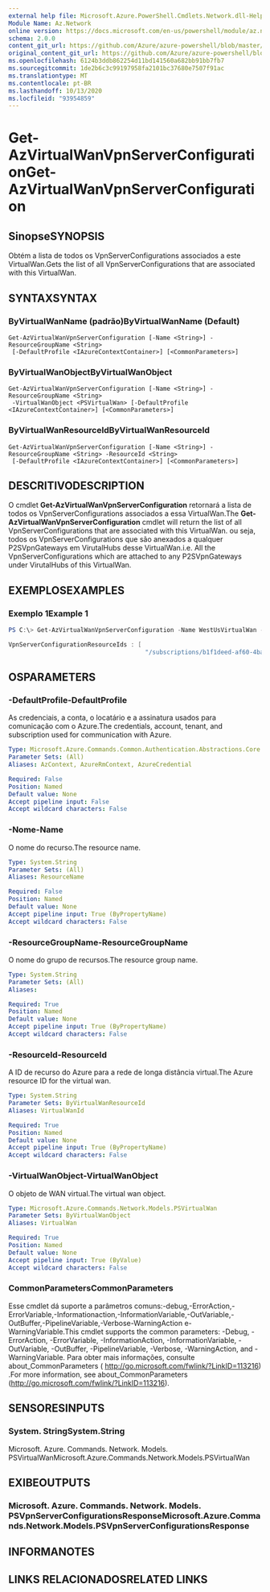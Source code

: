 ```yaml
---
external help file: Microsoft.Azure.PowerShell.Cmdlets.Network.dll-Help.xml
Module Name: Az.Network
online version: https://docs.microsoft.com/en-us/powershell/module/az.network/get-azvirtualwanvpnserverconfiguration
schema: 2.0.0
content_git_url: https://github.com/Azure/azure-powershell/blob/master/src/Network/Network/help/Get-AzVirtualWanVpnServerConfiguration.md
original_content_git_url: https://github.com/Azure/azure-powershell/blob/master/src/Network/Network/help/Get-AzVirtualWanVpnServerConfiguration.md
ms.openlocfilehash: 6124b3ddb862254d11bd141560a682bb91bb7fb7
ms.sourcegitcommit: 1de2b6c3c99197958fa2101bc37680e7507f91ac
ms.translationtype: MT
ms.contentlocale: pt-BR
ms.lasthandoff: 10/13/2020
ms.locfileid: "93954859"
---
```

# <span data-ttu-id="16797-101">Get-AzVirtualWanVpnServerConfiguration</span><span class="sxs-lookup"><span data-stu-id="16797-101">Get-AzVirtualWanVpnServerConfiguration</span></span>

## <span data-ttu-id="16797-102">Sinopse</span><span class="sxs-lookup"><span data-stu-id="16797-102">SYNOPSIS</span></span>
<span data-ttu-id="16797-103">Obtém a lista de todos os VpnServerConfigurations associados a este VirtualWan.</span><span class="sxs-lookup"><span data-stu-id="16797-103">Gets the list of all VpnServerConfigurations that are associated with this VirtualWan.</span></span>

## <span data-ttu-id="16797-104">SYNTAX</span><span class="sxs-lookup"><span data-stu-id="16797-104">SYNTAX</span></span>

### <span data-ttu-id="16797-105">ByVirtualWanName (padrão)</span><span class="sxs-lookup"><span data-stu-id="16797-105">ByVirtualWanName (Default)</span></span>
```
Get-AzVirtualWanVpnServerConfiguration [-Name <String>] -ResourceGroupName <String>
 [-DefaultProfile <IAzureContextContainer>] [<CommonParameters>]
```

### <span data-ttu-id="16797-106">ByVirtualWanObject</span><span class="sxs-lookup"><span data-stu-id="16797-106">ByVirtualWanObject</span></span>
```
Get-AzVirtualWanVpnServerConfiguration [-Name <String>] -ResourceGroupName <String>
 -VirtualWanObject <PSVirtualWan> [-DefaultProfile <IAzureContextContainer>] [<CommonParameters>]
```

### <span data-ttu-id="16797-107">ByVirtualWanResourceId</span><span class="sxs-lookup"><span data-stu-id="16797-107">ByVirtualWanResourceId</span></span>
```
Get-AzVirtualWanVpnServerConfiguration [-Name <String>] -ResourceGroupName <String> -ResourceId <String>
 [-DefaultProfile <IAzureContextContainer>] [<CommonParameters>]
```

## <span data-ttu-id="16797-108">DESCRITIVO</span><span class="sxs-lookup"><span data-stu-id="16797-108">DESCRIPTION</span></span>
<span data-ttu-id="16797-109">O cmdlet **Get-AzVirtualWanVpnServerConfiguration** retornará a lista de todos os VpnServerConfigurations associados a essa VirtualWan.</span><span class="sxs-lookup"><span data-stu-id="16797-109">The **Get-AzVirtualWanVpnServerConfiguration** cmdlet will return the list of all VpnServerConfigurations that are associated with this VirtualWan.</span></span> <span data-ttu-id="16797-110">ou seja, todos os VpnServerConfigurations que são anexados a qualquer P2SVpnGateways em VirutalHubs desse VirtualWan.</span><span class="sxs-lookup"><span data-stu-id="16797-110">i.e. All the VpnServerConfigurations which are attached to any P2SVpnGateways under VirutalHubs of this VirtualWan.</span></span>

## <span data-ttu-id="16797-111">EXEMPLOS</span><span class="sxs-lookup"><span data-stu-id="16797-111">EXAMPLES</span></span>

### <span data-ttu-id="16797-112">Exemplo 1</span><span class="sxs-lookup"><span data-stu-id="16797-112">Example 1</span></span>
```powershell
PS C:\> Get-AzVirtualWanVpnServerConfiguration -Name WestUsVirtualWan -ResourceGroupName P2SCortexGATesting

VpnServerConfigurationResourceIds : [
                                      "/subscriptions/b1f1deed-af60-4bab-9223-65d340462e24/resourceGroups/P2SCortexGATesting/providers/Microsoft.Network/vpnServerConfigurations/WestUsConfig"                           ]
```

## <span data-ttu-id="16797-113">OS</span><span class="sxs-lookup"><span data-stu-id="16797-113">PARAMETERS</span></span>

### <span data-ttu-id="16797-114">-DefaultProfile</span><span class="sxs-lookup"><span data-stu-id="16797-114">-DefaultProfile</span></span>
<span data-ttu-id="16797-115">As credenciais, a conta, o locatário e a assinatura usados para comunicação com o Azure.</span><span class="sxs-lookup"><span data-stu-id="16797-115">The credentials, account, tenant, and subscription used for communication with Azure.</span></span>

```yaml
Type: Microsoft.Azure.Commands.Common.Authentication.Abstractions.Core.IAzureContextContainer
Parameter Sets: (All)
Aliases: AzContext, AzureRmContext, AzureCredential

Required: False
Position: Named
Default value: None
Accept pipeline input: False
Accept wildcard characters: False
```

### <span data-ttu-id="16797-116">-Nome</span><span class="sxs-lookup"><span data-stu-id="16797-116">-Name</span></span>
<span data-ttu-id="16797-117">O nome do recurso.</span><span class="sxs-lookup"><span data-stu-id="16797-117">The resource name.</span></span>

```yaml
Type: System.String
Parameter Sets: (All)
Aliases: ResourceName

Required: False
Position: Named
Default value: None
Accept pipeline input: True (ByPropertyName)
Accept wildcard characters: False
```

### <span data-ttu-id="16797-118">-ResourceGroupName</span><span class="sxs-lookup"><span data-stu-id="16797-118">-ResourceGroupName</span></span>
<span data-ttu-id="16797-119">O nome do grupo de recursos.</span><span class="sxs-lookup"><span data-stu-id="16797-119">The resource group name.</span></span>

```yaml
Type: System.String
Parameter Sets: (All)
Aliases:

Required: True
Position: Named
Default value: None
Accept pipeline input: True (ByPropertyName)
Accept wildcard characters: False
```

### <span data-ttu-id="16797-120">-ResourceId</span><span class="sxs-lookup"><span data-stu-id="16797-120">-ResourceId</span></span>
<span data-ttu-id="16797-121">A ID de recurso do Azure para a rede de longa distância virtual.</span><span class="sxs-lookup"><span data-stu-id="16797-121">The Azure resource ID for the virtual wan.</span></span>

```yaml
Type: System.String
Parameter Sets: ByVirtualWanResourceId
Aliases: VirtualWanId

Required: True
Position: Named
Default value: None
Accept pipeline input: True (ByPropertyName)
Accept wildcard characters: False
```

### <span data-ttu-id="16797-122">-VirtualWanObject</span><span class="sxs-lookup"><span data-stu-id="16797-122">-VirtualWanObject</span></span>
<span data-ttu-id="16797-123">O objeto de WAN virtual.</span><span class="sxs-lookup"><span data-stu-id="16797-123">The virtual wan object.</span></span>

```yaml
Type: Microsoft.Azure.Commands.Network.Models.PSVirtualWan
Parameter Sets: ByVirtualWanObject
Aliases: VirtualWan

Required: True
Position: Named
Default value: None
Accept pipeline input: True (ByValue)
Accept wildcard characters: False
```

### <span data-ttu-id="16797-124">CommonParameters</span><span class="sxs-lookup"><span data-stu-id="16797-124">CommonParameters</span></span>
<span data-ttu-id="16797-125">Esse cmdlet dá suporte a parâmetros comuns:-debug,-ErrorAction,-ErrorVariable,-Informationaction,-InformationVariable,-OutVariable,-OutBuffer,-PipelineVariable,-Verbose-WarningAction e-WarningVariable.</span><span class="sxs-lookup"><span data-stu-id="16797-125">This cmdlet supports the common parameters: -Debug, -ErrorAction, -ErrorVariable, -InformationAction, -InformationVariable, -OutVariable, -OutBuffer, -PipelineVariable, -Verbose, -WarningAction, and -WarningVariable.</span></span> <span data-ttu-id="16797-126">Para obter mais informações, consulte about_CommonParameters ( http://go.microsoft.com/fwlink/?LinkID=113216) .</span><span class="sxs-lookup"><span data-stu-id="16797-126">For more information, see about_CommonParameters (http://go.microsoft.com/fwlink/?LinkID=113216).</span></span>

## <span data-ttu-id="16797-127">SENSORES</span><span class="sxs-lookup"><span data-stu-id="16797-127">INPUTS</span></span>

### <span data-ttu-id="16797-128">System. String</span><span class="sxs-lookup"><span data-stu-id="16797-128">System.String</span></span>
<span data-ttu-id="16797-129">Microsoft. Azure. Commands. Network. Models. PSVirtualWan</span><span class="sxs-lookup"><span data-stu-id="16797-129">Microsoft.Azure.Commands.Network.Models.PSVirtualWan</span></span>

## <span data-ttu-id="16797-130">EXIBE</span><span class="sxs-lookup"><span data-stu-id="16797-130">OUTPUTS</span></span>

### <span data-ttu-id="16797-131">Microsoft. Azure. Commands. Network. Models. PSVpnServerConfigurationsResponse</span><span class="sxs-lookup"><span data-stu-id="16797-131">Microsoft.Azure.Commands.Network.Models.PSVpnServerConfigurationsResponse</span></span>

## <span data-ttu-id="16797-132">INFORMA</span><span class="sxs-lookup"><span data-stu-id="16797-132">NOTES</span></span>

## <span data-ttu-id="16797-133">LINKS RELACIONADOS</span><span class="sxs-lookup"><span data-stu-id="16797-133">RELATED LINKS</span></span>
